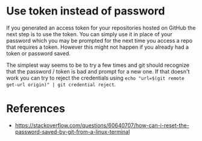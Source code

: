 # Use token instead of password

If you generated an access token for your repositories hosted on GitHub the next step is to use the token. You can simply use it in place of your password which you may be prompted for the next time you access a repo that requires a token. However this might not happen if you already had a token or password saved.

The simplest way seems to be to try a few times and git should recognize that the password / token is bad and prompt for a new one. If that doesn't work you can try to reject the credentials using `echo "url=$(git remote get-url origin)" | git credential reject`.

# References
- https://stackoverflow.com/questions/60640707/how-can-i-reset-the-password-saved-by-git-from-a-linux-terminal
